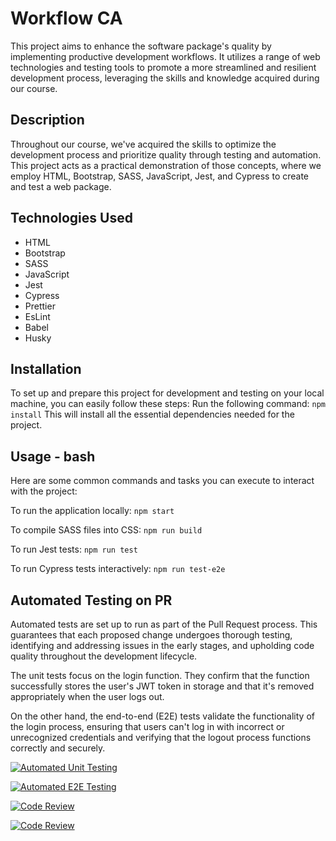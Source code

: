 # Workflow CA
This project aims to enhance the software package's quality by implementing productive development workflows. It utilizes a range of web technologies and testing tools to promote a more streamlined and resilient development process, leveraging the skills and knowledge acquired during our course.

## Description 
Throughout our course, we've acquired the skills to optimize the development process and prioritize quality through testing and automation. This project acts as a practical demonstration of those concepts, where we employ HTML, Bootstrap, SASS, JavaScript, Jest, and Cypress to create and test a web package.

## Technologies Used

- HTML
- Bootstrap
- SASS
- JavaScript
- Jest
- Cypress
- Prettier
- EsLint
- Babel
- Husky

## Installation
To set up and prepare this project for development and testing on your local machine, you can easily follow these steps:
Run the following command:
```npm install```
This will install all the essential dependencies needed for the project.

## Usage - bash
Here are some common commands and tasks you can execute to interact with the project:

To run the application locally: ```npm start```

To compile SASS files into CSS: ```npm run build```

To run Jest tests: ```npm run test```

To run Cypress tests interactively: ```npm run test-e2e```

## Automated Testing on PR
Automated tests are set up to run as part of the Pull Request process. This guarantees that each proposed change undergoes thorough testing, identifying and addressing issues in the early stages, and upholding code quality throughout the development lifecycle.

The unit tests focus on the login function. They confirm that the function successfully stores the user's JWT token in storage and that it's removed appropriately when the user logs out.

On the other hand, the end-to-end (E2E) tests validate the functionality of the login process, ensuring that users can't log in with incorrect or unrecognized credentials and verifying that the logout process functions correctly and securely.


[![Automated Unit Testing](https://github.com/haiderf7/social-media-client/actions/workflows/unit-test.yml/badge.svg)](https://github.com/haiderf7/social-media-client/actions/workflows/unit-test.yml)

[![Automated E2E Testing](https://github.com/haiderf7/social-media-client/actions/workflows/e2e-test.yml/badge.svg)](https://github.com/haiderf7/social-media-client/actions/workflows/e2e-test.yml)

[![Code Review](https://github.com/haiderf7/social-media-client/actions/workflows/gpt.yml/badge.svg)](https://github.com/haiderf7/social-media-client/actions/workflows/gpt.yml)

[![Code Review](https://github.com/haiderf7/social-media-client/actions/workflows/gpt.yml/badge.svg)](https://github.com/haiderf7/social-media-client/actions/workflows/gpt.yml)
